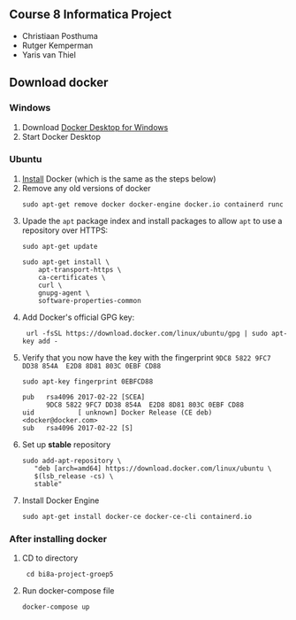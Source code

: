 ## Course 8 Informatica Project
* Christiaan Posthuma
* Rutger Kemperman
* Yaris van Thiel

## Download docker

### Windows
1.  Download [Docker Desktop for Windows](https://hub.docker.com/editions/community/docker-ce-desktop-windows/)
2. Start Docker Desktop
  
### Ubuntu
1. [Install](https://docs.docker.com/engine/install/ubuntu/) Docker (which is the same as the steps below)
1. Remove any old versions of docker 
    ```shell script
    sudo apt-get remove docker docker-engine docker.io containerd runc
    ```
2. Upade the ```apt``` package index and install packages to allow ```apt``` to use a repository over HTTPS:
    ```shell script
    sudo apt-get update
    
    sudo apt-get install \
        apt-transport-https \
        ca-certificates \
        curl \
        gnupg-agent \
        software-properties-common
    ```
3. Add Docker's official GPG key:
    ```shell script
     url -fsSL https://download.docker.com/linux/ubuntu/gpg | sudo apt-key add -
    ```
4. Verify that you now have the key with the fingerprint ```9DC8 5822 9FC7 DD38 854A  E2D8 8D81 803C 0EBF CD88```
    ```shell script
    sudo apt-key fingerprint 0EBFCD88
    
    pub   rsa4096 2017-02-22 [SCEA]
          9DC8 5822 9FC7 DD38 854A  E2D8 8D81 803C 0EBF CD88
    uid           [ unknown] Docker Release (CE deb) <docker@docker.com>
    sub   rsa4096 2017-02-22 [S]
    ```
 5. Set up **stable** repository
    ```shell script
    sudo add-apt-repository \
       "deb [arch=amd64] https://download.docker.com/linux/ubuntu \
       $(lsb_release -cs) \
       stable" 
    ``` 
6. Install Docker Engine
    ```shell script
    sudo apt-get install docker-ce docker-ce-cli containerd.io
   ```

### After installing docker
1. CD to directory 
    ```shell script
     cd bi8a-project-groep5
    ```
2. Run docker-compose file
    ```shell script
    docker-compose up
   ```